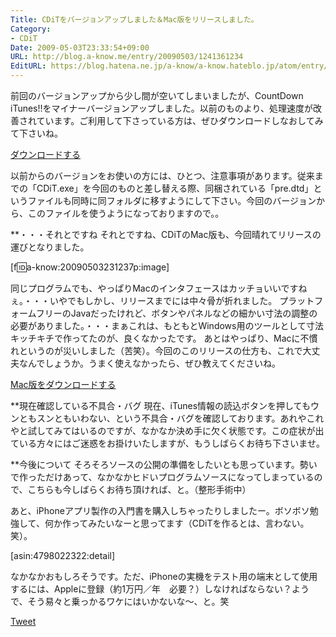 ```yaml
---
Title: CDiTをバージョンアップしました＆Mac版をリリースしました。
Category:
- CDiT
Date: 2009-05-03T23:33:54+09:00
URL: http://blog.a-know.me/entry/20090503/1241361234
EditURL: https://blog.hatena.ne.jp/a-know/a-know.hateblo.jp/atom/entry/12921228815727980095
---
```


前回のバージョンアップから少し間が空いてしまいましたが、CountDown iTunes!!をマイナーバージョンアップしました。以前のものより、処理速度が改善されています。ご利用して下さっている方は、ぜひダウンロードしなおしてみて下さいね。

<a href="https://s3-ap-northeast-1.amazonaws.com/sa-boom-client/saboomForWin.zip">ダウンロードする</a>


以前からのバージョンをお使いの方には、ひとつ、注意事項があります。従来までの「CDiT.exe」を今回のものと差し替える際、同梱されている「pre.dtd」というファイルも同時に同フォルダに移すようにして下さい。今回のバージョンから、このファイルを使うようになっておりますので。。


**・・・それとですね
それとですね、CDiTのMac版も、今回晴れてリリースの運びとなりました。

[f:id:a-know:20090503231237p:image]


同じプログラムでも、やっぱりMacのインタフェースはカッチョいいですねぇ。・・・いやでもしかし、リリースまでには中々骨が折れました。
プラットフォームフリーのJavaだったけれど、ボタンやパネルなどの細かい寸法の調整の必要がありました。・・・まぁこれは、もともとWindows用のツールとして寸法キッチキチで作ってたのが、良くなかったです。
あとはやっぱり、Macに不慣れというのが災いしました（苦笑）。今回のこのリリースの仕方も、これで大丈夫なんでしょうか。うまく使えなかったら、ぜひ教えてくださいね。


<a href="https://s3-ap-northeast-1.amazonaws.com/sa-boom-client/saboomForMac.zip">Mac版をダウンロードする</a>


**現在確認している不具合・バグ
現在、iTunes情報の読込ボタンを押してもウンともスンともいわない、という不具合・バグを確認しております。あれやこれやと試してみてはいるのですが、なかなか決め手に欠く状態です。この症状が出ている方々にはご迷惑をお掛けいたしますが、もうしばらくお待ち下さいませ。

**今後について
そろそろソースの公開の準備をしたいとも思っています。勢いで作っただけあって、なかなかヒドいプログラムソースになってしまっているので、こちらも今しばらくお待ち頂ければ、と。（整形手術中）

あと、iPhoneアプリ製作の入門書を購入しちゃったりしましたー。ボソボソ勉強して、何か作ってみたいなーと思ってます（CDiTを作るとは、言わない。笑）。


[asin:4798022322:detail]


なかなかおもしろそうです。ただ、iPhoneの実機をテスト用の端末として使用するには、Appleに登録（約1万円／年　必要？）しなければならない？ようで、そう易々と乗っかるワケにはいかないな〜、と。笑



<a href="http://twitter.com/share" class="twitter-share-button" data-count="horizontal" data-via="a_know" data-related="CDiT_info" data-lang="ja">Tweet</a><script type="text/javascript" src="//platform.twitter.com/widgets.js"></script>
